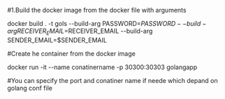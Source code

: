 #1.Build the docker image from the docker file with arguments 

docker build . -t gols --build-arg PASSWORD=$PASSWORD --build-arg RECEIVER_EMAIL=$RECEIVER_EMAIL --build-arg SENDER_EMAIL=$SENDER_EMAIL

#Create he container from  the docker image

docker run -it  --name conatinername -p 30300:30303 golangapp

#You can specify the port and conatiner name if neede which depand on golang conf file
